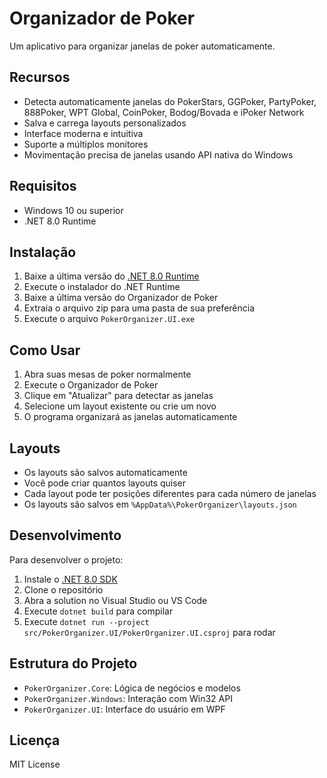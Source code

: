 # Organizador de Poker

Um aplicativo para organizar janelas de poker automaticamente.

## Recursos

- Detecta automaticamente janelas do PokerStars, GGPoker, PartyPoker, 888Poker, WPT Global, CoinPoker, Bodog/Bovada e iPoker Network
- Salva e carrega layouts personalizados
- Interface moderna e intuitiva
- Suporte a múltiplos monitores
- Movimentação precisa de janelas usando API nativa do Windows

## Requisitos

- Windows 10 ou superior
- .NET 8.0 Runtime

## Instalação

1. Baixe a última versão do [.NET 8.0 Runtime](https://dotnet.microsoft.com/download/dotnet/8.0)
2. Execute o instalador do .NET Runtime
3. Baixe a última versão do Organizador de Poker
4. Extraia o arquivo zip para uma pasta de sua preferência
5. Execute o arquivo `PokerOrganizer.UI.exe`

## Como Usar

1. Abra suas mesas de poker normalmente
2. Execute o Organizador de Poker
3. Clique em "Atualizar" para detectar as janelas
4. Selecione um layout existente ou crie um novo
5. O programa organizará as janelas automaticamente

## Layouts

- Os layouts são salvos automaticamente
- Você pode criar quantos layouts quiser
- Cada layout pode ter posições diferentes para cada número de janelas
- Os layouts são salvos em `%AppData%\PokerOrganizer\layouts.json`

## Desenvolvimento

Para desenvolver o projeto:

1. Instale o [.NET 8.0 SDK](https://dotnet.microsoft.com/download/dotnet/8.0)
2. Clone o repositório
3. Abra a solution no Visual Studio ou VS Code
4. Execute `dotnet build` para compilar
5. Execute `dotnet run --project src/PokerOrganizer.UI/PokerOrganizer.UI.csproj` para rodar

## Estrutura do Projeto

- `PokerOrganizer.Core`: Lógica de negócios e modelos
- `PokerOrganizer.Windows`: Interação com Win32 API
- `PokerOrganizer.UI`: Interface do usuário em WPF

## Licença

MIT License